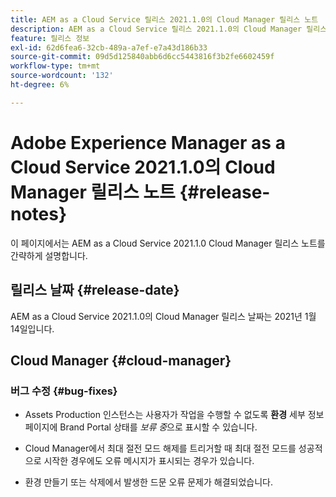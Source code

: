 ```yaml
---
title: AEM as a Cloud Service 릴리스 2021.1.0의 Cloud Manager 릴리스 노트
description: AEM as a Cloud Service 릴리스 2021.1.0의 Cloud Manager 릴리스 노트
feature: 릴리스 정보
exl-id: 62d6fea6-32cb-489a-a7ef-e7a43d186b33
source-git-commit: 09d5d125840abb6d6cc5443816f3b2fe6602459f
workflow-type: tm+mt
source-wordcount: '132'
ht-degree: 6%

---
```


# Adobe Experience Manager as a Cloud Service 2021.1.0의 Cloud Manager 릴리스 노트 {#release-notes}

이 페이지에서는 AEM as a Cloud Service 2021.1.0 Cloud Manager 릴리스 노트를 간략하게 설명합니다.

## 릴리스 날짜 {#release-date}

AEM as a Cloud Service 2021.1.0의 Cloud Manager 릴리스 날짜는 2021년 1월 14일입니다.

## Cloud Manager {#cloud-manager}

### 버그 수정  {#bug-fixes}

* Assets Production 인스턴스는 사용자가 작업을 수행할 수 없도록 **환경** 세부 정보 페이지에 Brand Portal 상태를 *보류 중*&#x200B;으로 표시할 수 있습니다.

* Cloud Manager에서 최대 절전 모드 해제를 트리거할 때 최대 절전 모드를 성공적으로 시작한 경우에도 오류 메시지가 표시되는 경우가 있습니다.

* 환경 만들기 또는 삭제에서 발생한 드문 오류 문제가 해결되었습니다.
